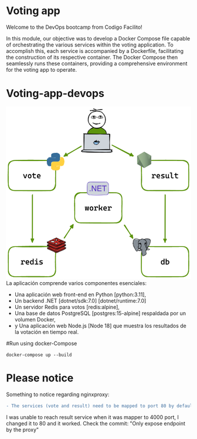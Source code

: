 # Voting app
Welcome to the DevOps bootcamp from Codigo Facilito!

In this module, our objective was to develop a Docker Compose file capable of orchestrating the various services within the voting application. To accomplish this, each service is accompanied by a Dockerfile, facilitating the construction of its respective container. The Docker Compose then seamlessly runs these containers, providing a comprehensive environment for the voting app to operate.

# Voting-app-devops
![](architecture.excalidraw.png)
La aplicación comprende varios componentes esenciales: 
- Una aplicación web front-end en Python [python:3.11], 
- Un backend .NET [dotnet/sdk:7.0] [dotnet/runtime:7.0]
- Un servidor Redis para votos [redis:alpine], 
- Una base de datos PostgreSQL [postgres:15-alpine] respaldada por un volumen Docker, 
- y Una aplicación web Node.js [Node 18] que muestra los resultados de la votación en tiempo real.

#Run using docker-Compose

```shell
docker-compose up --build
```

# Please notice
Something to notice regarding nginxproxy:
```diff
- The services (vote and result) need to be mapped to port 80 by default. 
```
I was unable to reach result service when it was mapper to 4000 port, I changed it to 80
and it worked. Check the commit:  "Only expose endpoint by the proxy"